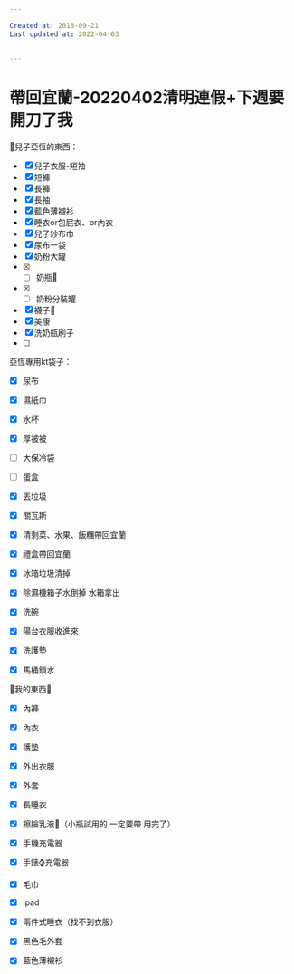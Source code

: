 ```yaml
---

Created at: 2018-09-21
Last updated at: 2022-04-03


---
```


# 帶回宜蘭-20220402清明連假+下週要開刀了我


👦兒子亞恆的東西：

* [x] 兒子衣服-短袖
* [x] 短褲
* [x] 長褲
* [x] 長袖
* [x] 藍色薄襯衫
* [x] 睡衣or包屁衣、or內衣
* [x] 兒子紗布巾
* [x] 尿布一袋
* [x] 奶粉大罐
* [x] - [ ] 奶瓶🍼
* [x] - [ ] 奶粉分裝罐
* [x] 襪子🧦
* [x] 美康
* [x] 洗奶瓶刷子
* [ ] 
	

亞恆專用kt袋子：

* [x] 尿布
* [x] 濕紙巾
* [x] 水杯
* [x] 厚被被

* [ ] 大保冷袋
* [ ] 蛋盒
* [x] 丟垃圾
* [x] 關瓦斯
* [x] 清剩菜、水果、飯糰帶回宜蘭
* [x] 禮盒帶回宜蘭
* [x] 冰箱垃圾清掉
* [x] 除濕機箱子水倒掉 水箱拿出
* [x] 洗碗
* [x] 陽台衣服收進來
* [x] 洗護墊
* [x] 馬桶鎖水

🥨我的東西🥨

* [x] 內褲
* [x] 內衣
* [x] 護墊
* [x] 外出衣服
* [x] 外套
* [x] 長睡衣
* [x] 擦臉乳液🧴（小瓶試用的 一定要帶 用完了）
* [x] 手機充電器
* [x] 手錶⌚️充電器
* [x] 毛巾
* [x] Ipad
* [x] 兩件式睡衣（找不到衣服）
* [x] 黑色毛外套
* [x] 藍色薄襯衫

